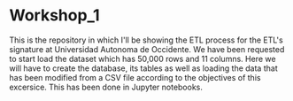 # Workshop_1

This is the repository in which I'll be showing the ETL process for the ETL's signature at Universidad Autonoma de Occidente. We have been requested to start load the dataset which has 50,000 rows and 11 columns. Here we will have to create the database, its tables as well as loading the data that has been modified from a CSV file according to the objectives of this excersice. This has been done in Jupyter notebooks.

